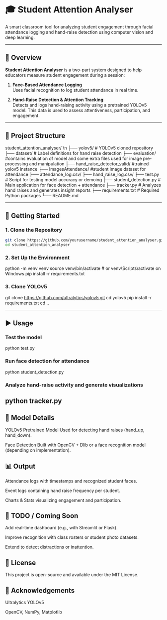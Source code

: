 # 🎓 Student Attention Analyser

A smart classroom tool for analyzing student engagement through facial attendance logging and hand-raise detection using computer vision and deep learning.

---

## 🧠 Overview

**Student Attention Analyser** is a two-part system designed to help educators measure student engagement during a session:

1. **Face-Based Attendance Logging**  
   Uses facial recognition to log student attendance in real time.

2. **Hand-Raise Detection & Attention Tracking**  
   Detects and logs hand-raising activity using a pretrained YOLOv5 model. This data is used to assess attentiveness, participation, and engagement.

---

## 📂 Project Structure

student_attention_analyser/ \n
├── yolov5/ # YOLOv5 cloned repository 
├── dataset/ # Label definitions for hand raise detection 
├── evaluation/ #contains evaluation of model and some extra files used for image pre-processing and manipulation
├── hand_raise_detector_valid/ #trained yolov5 instance
├── ImagesAttendance/ #student image dataset for attendance 
├── attendance_log.csv/
├── hand_raise_log.csv/
├── test.py # Script for testing model accuracy or demoing 
├── student_detection.py # Main application for face detection + attendance 
├── tracker.py # Analyzes hand raises and generates insight reports 
├── requirements.txt # Required Python packages 
└── README.md

---

## 🚀 Getting Started

### 1. Clone the Repository

```bash
git clone https://github.com/yourusername/student_attention_analyser.git
cd student_attention_analyser
```

### 2. Set Up the Environment
python -m venv venv
source venv/bin/activate  # or venv\Scripts\activate on Windows
pip install -r requirements.txt

### 3. Clone YOLOv5
git clone https://github.com/ultralytics/yolov5.git
cd yolov5
pip install -r requirements.txt
cd ..

---

## ▶️ Usage
### Test the model
python test.py
### Run face detection for attendance
python student_detection.py
### Analyze hand-raise activity and generate visualizations
python tracker.py
---

## 🧠 Model Details
YOLOv5 Pretrained Model
Used for detecting hand raises (hand_up, hand_down).

Face Detection
Built with OpenCV + Dlib or a face recognition model (depending on implementation).

## 📊 Output
Attendance logs with timestamps and recognized student faces.

Event logs containing hand raise frequency per student.

Charts & Stats visualizing engagement and participation.

## 📝 TODO / Coming Soon
Add real-time dashboard (e.g., with Streamlit or Flask).

Improve recognition with class rosters or student photo datasets.

Extend to detect distractions or inattention.

## 📜 License
This project is open-source and available under the MIT License.

## 🙌 Acknowledgements
Ultralytics YOLOv5

OpenCV, NumPy, Matplotlib

